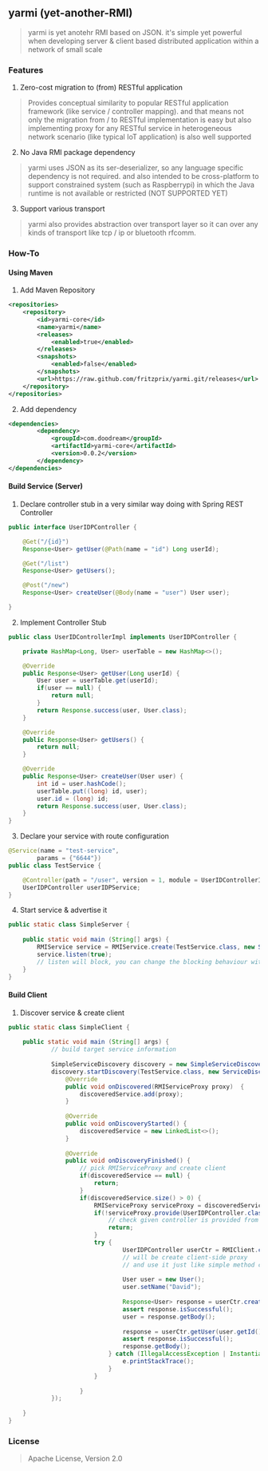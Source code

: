 ## yarmi (yet-another-RMI)
> yarmi is yet anotehr RMI based on JSON. it's simple yet powerful when developing server & client based distributed application within a network of small scale 


### Features
1. Zero-cost migration to (from) RESTful application 
> Provides conceptual similarity to popular RESTful application framework (like service / controller mapping). 
> and that means not only the migration from / to RESTful implementation is easy
> but also implementing proxy for any RESTful service in heterogeneous network scenario (like typical IoT application) is also well supported  
2. No Java RMI package dependency
> yarmi uses JSON as its ser-deserializer, so any language specific dependency is not required.
> and also intended to be cross-platform to support constrained system (such as Raspberrypi) in which the Java runtime is not available or restricted (NOT SUPPORTED YET)
3. Support various transport  
> yarmi also provides abstraction over transport layer so it can over any kinds of transport like tcp / ip or bluetooth rfcomm.

### How-To

#### Using Maven
1. Add Maven Repository
```xml
<repositories>
    <repository>
        <id>yarmi-core</id>
        <name>yarmi</name>
        <releases>
            <enabled>true</enabled>
        </releases>
        <snapshots>
            <enabled>false</enabled>
        </snapshots>
        <url>https://raw.github.com/fritzprix/yarmi.git/releases</url>
    </repository>
</repositories>
```
2. Add dependency 
```xml
<dependencies>
        <dependency>
            <groupId>com.doodream</groupId>
            <artifactId>yarmi-core</artifactId>
            <version>0.0.2</version>
        </dependency>
</dependencies>
```

#### Build Service (Server)
1. Declare controller stub in a very similar way doing with Spring REST Controller
```java
public interface UserIDPController {

    @Get("/{id}")
    Response<User> getUser(@Path(name = "id") Long userId);

    @Get("/list")
    Response<User> getUsers();

    @Post("/new")
    Response<User> createUser(@Body(name = "user") User user);

} 
```     
2. Implement Controller Stub    
```java
public class UserIDControllerImpl implements UserIDPController {

    private HashMap<Long, User> userTable = new HashMap<>();

    @Override
    public Response<User> getUser(Long userId) {
        User user = userTable.get(userId);
        if(user == null) {
            return null;
        }
        return Response.success(user, User.class);
    }

    @Override
    public Response<User> getUsers() {
        return null;
    }

    @Override
    public Response<User> createUser(User user) {
        int id = user.hashCode();
        userTable.put((long) id, user);
        user.id = (long) id;
        return Response.success(user, User.class);
    }
}  
``` 
3. Declare your service with route configuration
```java
@Service(name = "test-service",
        params = {"6644"})
public class TestService {

    @Controller(path = "/user", version = 1, module = UserIDControllerImpl.class)
    UserIDPController userIDPService;
}

```   
4. Start service & advertise it 
```java
public static class SimpleServer {
    
    public static void main (String[] args) {
        RMIService service = RMIService.create(TestService.class, new SimpleServiceAdvertiser());
        service.listen(true);
        // listen will block, you can change the blocking behaviour with the argument
    }
}
```

#### Build Client
1. Discover service & create client
```java
public static class SimpleClient {
    
    public static void main (String[] args) {
            // build target service information
            
            SimpleServiceDiscovery discovery = new SimpleServiceDiscovery();
            discovery.startDiscovery(TestService.class, new ServiceDiscoveryListener() {
                @Override
                public void onDiscovered(RMIServiceProxy proxy)  {
                    discoveredService.add(proxy);
                }
    
                @Override
                public void onDiscoveryStarted() { 
                    discoveredService = new LinkedList<>();
                }
    
                @Override
                public void onDiscoveryFinished() {
                    // pick RMIServiceProxy and create client
                    if(discoveredService == null) {
                        return;
                    }
                    if(discoveredService.size() > 0) {
                        RMIServiceProxy serviceProxy = discoveredService.get(0);
                        if(!serviceProxy.provide(UserIDPController.class)) {
                            // check given controller is provided from the service
                            return;
                        }
                        try {
                                UserIDPController userCtr = RMIClient.create(serviceProxy, TestService.class, UserIDPController.class);
                                // will be create client-side proxy 
                                // and use it just like simple method call
                                
                                User user = new User();
                                user.setName("David");
        
                                Response<User> response = userCtr.createUser(user);
                                assert response.isSuccessful();
                                user = response.getBody();
                                
                                response = userCtr.getUser(user.getId());
                                assert response.isSuccessful();
                                response.getBody();
                            } catch (IllegalAccessException | InstantiationException | IOException e) {
                                e.printStackTrace();
                            }    
                        }
                        
                    }
            });
            
    }
}
```

### License
> Apache License, Version 2.0